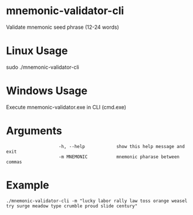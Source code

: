 # mnemonic-validator-cli
  Validate mnemonic seed phrase (12-24 words)

# Linux Usage
  sudo ./mnemonic-validator-cli

# Windows Usage
  Execute mnemonic-validator.exe in CLI (cmd.exe)

# Arguments
                        
                        -h, --help            show this help message and exit
                        -m MNEMONIC           mnemonic pharase between commas
                        
# Example
    ./mnemonic-validator-cli -m "lucky labor rally law toss orange weasel try surge meadow type crumble proud slide century"
